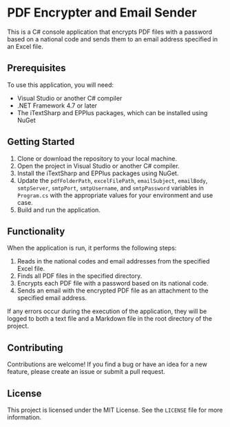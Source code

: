 # PDF Encrypter and Email Sender

This is a C# console application that encrypts PDF files with a password based on a national code and sends them to an email address specified in an Excel file.

## Prerequisites

To use this application, you will need:

- Visual Studio or another C# compiler
- .NET Framework 4.7 or later
- The iTextSharp and EPPlus packages, which can be installed using NuGet

## Getting Started

1. Clone or download the repository to your local machine.
2. Open the project in Visual Studio or another C# compiler.
3. Install the iTextSharp and EPPlus packages using NuGet.
4. Update the `pdfFolderPath`, `excelFilePath`, `emailSubject`, `emailBody`, `smtpServer`, `smtpPort`, `smtpUsername`, and `smtpPassword` variables in `Program.cs` with the appropriate values for your environment and use case.
5. Build and run the application.

## Functionality

When the application is run, it performs the following steps:

1. Reads in the national codes and email addresses from the specified Excel file.
2. Finds all PDF files in the specified directory.
3. Encrypts each PDF file with a password based on its national code.
4. Sends an email with the encrypted PDF file as an attachment to the specified email address.

If any errors occur during the execution of the application, they will be logged to both a text file and a Markdown file in the root directory of the project.

## Contributing

Contributions are welcome! If you find a bug or have an idea for a new feature, please create an issue or submit a pull request.

## License

This project is licensed under the MIT License. See the `LICENSE` file for more information.
